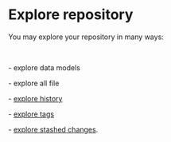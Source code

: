 # Explore repository

You may explore your repository in many ways:

&nbsp;

\- explore data models

\- explore all file

\- [explore history](<Explorehistory.md>)

\- [explore tags](<Exploretags.md>)

\- [explore stashed changes](<Explorestashedchanges.md>).
